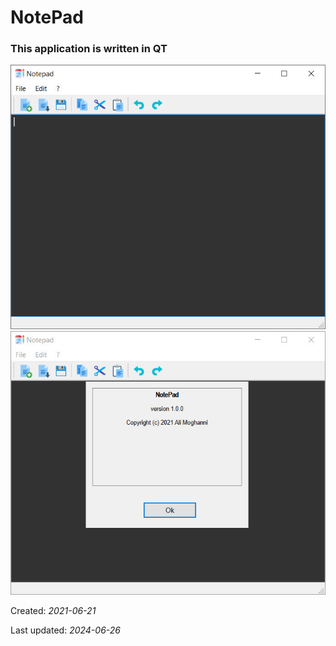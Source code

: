 # NotePad

### This application is written in QT
![Image of NotePad1](https://github.com/alimoghanni/NotePad/blob/master/misc/screenshots/01.jpg)
![Image of NotePad2](https://github.com/alimoghanni/NotePad/blob/master/misc/screenshots/02.jpg)

Created: *2021-06-21*

Last updated: *2024-06-26*


